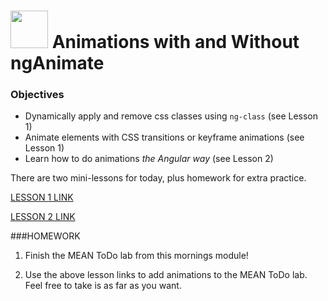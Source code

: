 # <img src="https://cloud.githubusercontent.com/assets/7833470/10899314/63829980-8188-11e5-8cdd-4ded5bcb6e36.png" height="60"> Animations with and Without ngAnimate

### Objectives
- Dynamically apply and remove css classes using `ng-class` (see Lesson 1)
- Animate elements with CSS transitions or keyframe animations (see Lesson 1)
- Learn how to do animations _the Angular way_ (see Lesson 2)

There are two mini-lessons for today, plus homework for extra practice.

[LESSON 1 LINK](https://github.com/sf-wdi-26/angular-ui-practice)

[LESSON 2 LINK](https://github.com/sf-wdi-26/angular-animations)

###HOMEWORK

1) Finish the MEAN ToDo lab from this mornings module! 

2) Use the above lesson links to add animations to the MEAN ToDo lab. Feel free to take is as far as you want.
